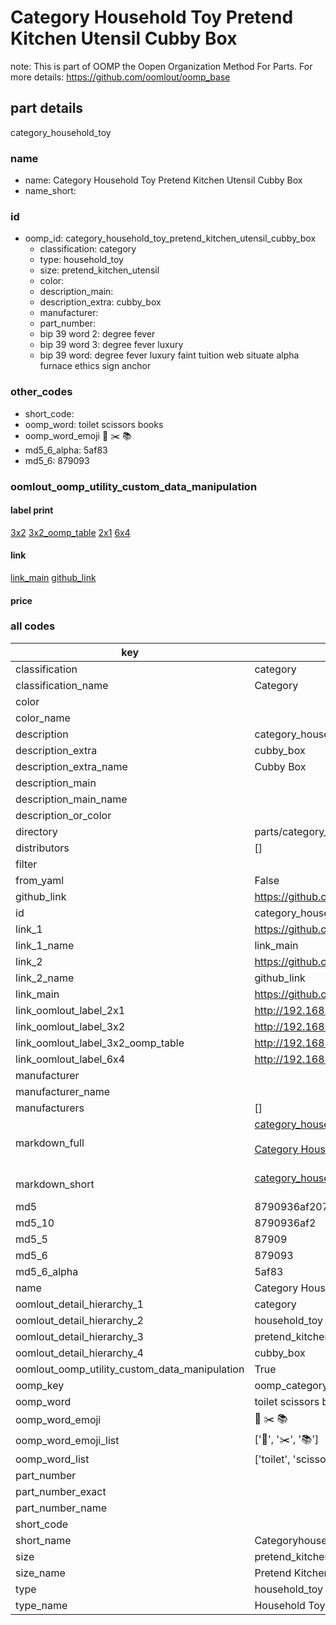 # Category Household Toy Pretend Kitchen Utensil Cubby Box  

note: This is part of OOMP the Oopen Organization Method For Parts. For more details: https://github.com/oomlout/oomp_base

##  part details



category_household_toy

### name
* name: Category Household Toy Pretend Kitchen Utensil Cubby Box
* name_short: 
### id
* oomp_id: category_household_toy_pretend_kitchen_utensil_cubby_box
  * classification: category
  * type: household_toy
  * size: pretend_kitchen_utensil
  * color: 
  * description_main: 
  * description_extra: cubby_box
  * manufacturer: 
  * part_number: 
  * bip 39 word 2: degree fever
  * bip 39 word 3: degree fever luxury
  * bip 39 word: degree fever luxury faint tuition web situate alpha furnace ethics sign anchor

### other_codes
* short_code: 
* oomp_word: toilet scissors books
* oomp_word_emoji :toilet: :scissors: :books:
* md5_6_alpha: 5af83
* md5_6: 879093






### oomlout_oomp_utility_custom_data_manipulation
#### label print
[3x2](http://192.168.1.245:1112/?label=oomp%205af83)
[3x2_oomp_table](http://192.168.1.107:1112/?label=oomp%205af83)
[2x1](http://192.168.1.242:1112/?label=oomp%205af83)
[6x4](http://192.168.1.55:1112/?label=oomp%205af83)    

#### link

[link_main](https://github.com/oomlout/oomlout_oomp_current_version_messy/tree/main/parts/category_household_toy_pretend_kitchen_utensil_cubby_box) [github_link](https://github.com/oomlout/oomlout_oomp_part_src/tree/main/parts/category_household_toy_pretend_kitchen_utensil_cubby_box)                             

#### price







### all codes 
| key | value |  
| --- | --- |  
| classification | category |  
| classification_name | Category |  
| color |  |  
| color_name |  |  
| description | category_household_toy |  
| description_extra | cubby_box |  
| description_extra_name | Cubby Box |  
| description_main |  |  
| description_main_name |  |  
| description_or_color |   |  
| directory | parts/category_household_toy_pretend_kitchen_utensil_cubby_box |  
| distributors | [] |  
| filter |  |  
| from_yaml | False |  
| github_link | https://github.com/oomlout/oomlout_oomp_part_src/tree/main/parts/category_household_toy_pretend_kitchen_utensil_cubby_box |  
| id | category_household_toy_pretend_kitchen_utensil_cubby_box |  
| link_1 | https://github.com/oomlout/oomlout_oomp_current_version_messy/tree/main/parts/category_household_toy_pretend_kitchen_utensil_cubby_box |  
| link_1_name | link_main |  
| link_2 | https://github.com/oomlout/oomlout_oomp_part_src/tree/main/parts/category_household_toy_pretend_kitchen_utensil_cubby_box |  
| link_2_name | github_link |  
| link_main | https://github.com/oomlout/oomlout_oomp_current_version_messy/tree/main/parts/category_household_toy_pretend_kitchen_utensil_cubby_box |  
| link_oomlout_label_2x1 | http://192.168.1.242:1112/?label=oomp%205af83 |  
| link_oomlout_label_3x2 | http://192.168.1.245:1112/?label=oomp%205af83 |  
| link_oomlout_label_3x2_oomp_table | http://192.168.1.107:1112/?label=oomp%205af83 |  
| link_oomlout_label_6x4 | http://192.168.1.55:1112/?label=oomp%205af83 |  
| manufacturer |  |  
| manufacturer_name |  |  
| manufacturers | [] |  
| markdown_full | [category_household_toy_pretend_kitchen_utensil_cubby_box](https://github.com/oomlout/oomlout_oomp_current_version_messy/tree/main/parts/category_household_toy_pretend_kitchen_utensil_cubby_box)<br>[](https://github.com/oomlout/oomlout_oomp_current_version_messy/tree/main/parts/category_household_toy_pretend_kitchen_utensil_cubby_box)<br>[Category Household Toy Pretend Kitchen Utensil Cubby Box](https://github.com/oomlout/oomlout_oomp_current_version_messy/tree/main/parts/category_household_toy_pretend_kitchen_utensil_cubby_box)<br><br> |  
| markdown_short | [category_household_toy_pretend_kitchen_utensil_cubby_box](https://github.com/oomlout/oomlout_oomp_current_version_messy/tree/main/parts/category_household_toy_pretend_kitchen_utensil_cubby_box)<br><br> |  
| md5 | 8790936af2071937e375151f0a9559ce |  
| md5_10 | 8790936af2 |  
| md5_5 | 87909 |  
| md5_6 | 879093 |  
| md5_6_alpha | 5af83 |  
| name | Category Household Toy Pretend Kitchen Utensil Cubby Box |  
| oomlout_detail_hierarchy_1 | category |  
| oomlout_detail_hierarchy_2 | household_toy |  
| oomlout_detail_hierarchy_3 | pretend_kitchen_utensil |  
| oomlout_detail_hierarchy_4 | cubby_box |  
| oomlout_oomp_utility_custom_data_manipulation | True |  
| oomp_key | oomp_category_household_toy_pretend_kitchen_utensil_cubby_box |  
| oomp_word | toilet scissors books |  
| oomp_word_emoji | :toilet: :scissors: :books: |  
| oomp_word_emoji_list | [':toilet:', ':scissors:', ':books:'] |  
| oomp_word_list | ['toilet', 'scissors', 'books'] |  
| part_number |  |  
| part_number_exact |  |  
| part_number_name |  |  
| short_code |  |  
| short_name | Categoryhouseholdtoy |  
| size | pretend_kitchen_utensil |  
| size_name | Pretend Kitchen Utensil |  
| type | household_toy |  
| type_name | Household Toy |  
